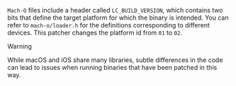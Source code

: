 `Mach-O` files include a header called `LC_BUILD_VERSION`, which contains two bits that define the target platform for which the binary is intended. You can refer to `mach-o/loader.h` for the definitions corresponding to different devices. This patcher changes the platform id from `01` to `02`.

> [!WARNING]  
> While macOS and iOS share many libraries, subtle differences in the code can lead to issues when running binaries that have been patched in this way.   
